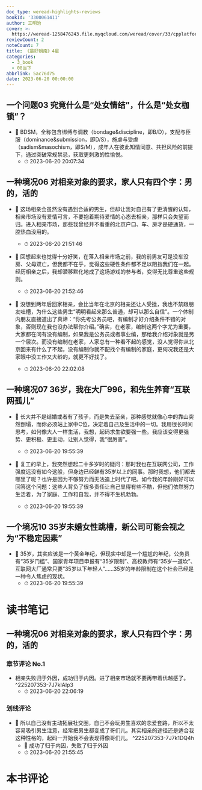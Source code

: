 ```yaml
---
doc_type: weread-highlights-reviews
bookId: '3300061411'
author: 三明治
cover: >-
  https://weread-1258476243.file.myqcloud.com/weread/cover/33/cpplatform_shymwytxauadcmzbs3gyfb/t7_cpplatform_shymwytxauadcmzbs3gyfb1686310988.jpg
reviewCount: 2
noteCount: 7
title: 《最好朝南》4星
categories:
  - 3_book
  - 08当下
abbrlink: 5ac76d75
date: 2023-06-20 00:00:00
---
```



## 一个问题03 究竟什么是“处女情结”，什么是“处女枷锁”？


- 📌 BDSM，全称包含绑缚与调教（bondage&discipline，即B/D），支配与臣服（dominance&submission，即D/S），施虐与受虐（sadism&masochism，即S/M），成年人在彼此知情同意、共担风险的前提下，通过突破常规禁忌，获取更刺激的性愉悦。 
    - ⏱ 2023-06-20 20:07:34 
## 一种境况06 对相亲对象的要求，家人只有四个字：男的，活的


- 📌 这场相亲会虽然没有遇到合适的男生，但却让我对自己有了更清醒的认知，相亲市场没有爱情可言，不要抱着期待爱情的心态去相亲，那样只会失望而归。进入相亲市场，那些我曾经并不看重的北京户口、车、房才是硬通货，一腔热血没用的。 
    - ⏱ 2023-06-20 21:51:46 

- 📌 回想起来也觉得十分好笑，在落入相亲市场之前，我的前男友可是没车没房、父母双亡，但我都不在乎，觉得这些硬性条件都不足以阻挡我们在一起。经历相亲之后，我却潜移默化地成了这场游戏的参与者，变得无比尊重这些规则。 
    - ⏱ 2023-06-20 21:52:46 

- 📌 没想到两年后回家相亲，会比当年在北京的相亲还让人受挫，我也不禁跟朋友吐槽，为什么这些男生“明明看起来那么普通，却可以那么自信”。一个体制内朋友直接道出了真谛：“你先考公务员吧，有编制才好介绍条件不错的对象，否则现在我也没办法帮你介绍。”确实，在老家，编制这两个字尤为重要，大家都在问有没有编制，如果我是公务员或者事业编，那给我介绍对象就是另一个层次。而没有编制在老家，人家总有一种看不起的感觉，没人觉得你从北京回来有什么了不起，没有编制你就不配找个有编制的家庭，更何况我还是大家眼中没工作又大龄的，就更不好找了。 
    - ⏱ 2023-06-20 22:02:08 
## 一种境况07 36岁，我在大厂996，和先生养育“互联网孤儿”


- 📌 长大并不是结婚或者有了孩子，而是失去至亲，那种感觉就像心中的靠山突然倒塌，而你必须站上家中C位，决定着自己及生活中的一切。我用很长时间思考，如何像大人一样生活，我想，起码求生欲要强一些。我应该变得更强势、更积极、更主动，让别人觉得，我“很厉害”。 
    - ⏱ 2023-06-20 19:55:39 

- 📌 复工的早上，我突然想起二十多岁时的疑问：那时我也在互联网公司，工作强度远没有如今这般，但身边已经鲜有35岁以上的同事。那时我想，他们都去哪里了呢？也许是因为不够努力而无法追上时代了吧。如今我的年龄刚好可以回答这个问题：这些人背负了很多责任让自己显得有些不酷，但他们依然努力生活着，为了家庭、工作和自我，并不得不生机勃勃。 
    - ⏱ 2023-06-20 19:55:39 
## 一个境况10 35岁未婚女性跳槽，新公司可能会视之为“不稳定因素”


- 📌 35岁，其实应该是一个黄金年纪，但现实中却是一个尴尬的年纪，公务员有“35岁门槛”、国家青年项目申报有“35岁限制”、高校教师有“35岁一道坎”、互联网大厂通常只要“35岁以下年轻人”……35岁的年龄限制在这个社会已经是一种令人焦虑的现状。 
    - ⏱ 2023-06-20 19:55:39 

# 读书笔记

## 一种境况06 对相亲对象的要求，家人只有四个字：男的，活的

### 章节评论 No.1
- 相亲失败归于外因，成功归于内因。进了相亲市场就不要再带着优越感了。
 ^225207353-7J7kIAIp3
    - ⏱ 2023-06-20 22:06:19 
### 划线评论
- 📌 所以自己没有主动拓展社交圈，自己不会玩男生喜欢的恋爱套路，所以不太容易吸引男生注意，经常把男生都变成了哥们儿。其实相亲的途径还是适合我这种性格的，起码一开始我不会表现得像哥们儿。  ^225207353-7J7k1DQ4h
    - 💭 成功了归于内因，失败了归于外因
    - ⏱ 2023-06-20 21:55:45


# 本书评论

